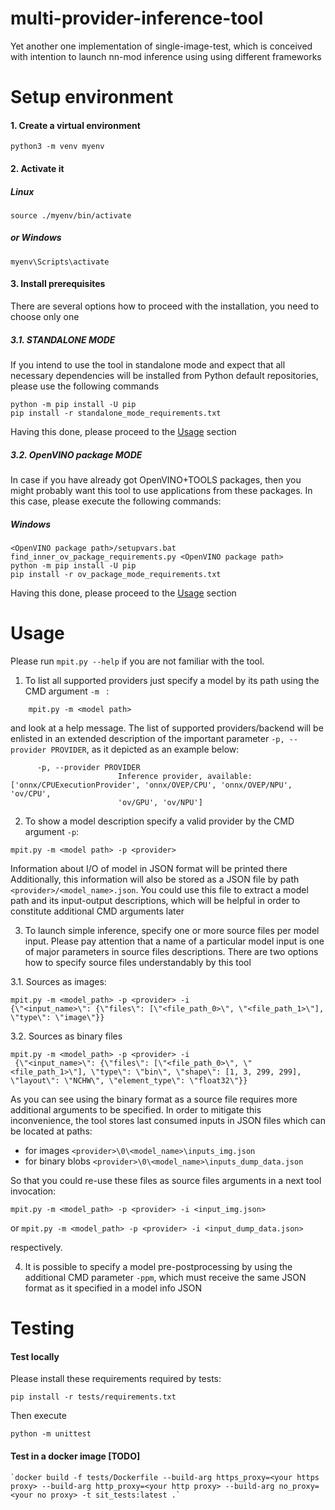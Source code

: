 
# multi-provider-inference-tool

Yet another one implementation of single-image-test, which is conceived with intention to launch nn-mod inference using using different frameworks

# Setup environment

#### 1. Create a virtual environment

   ```python3 -m venv myenv```

#### 2. Activate it

##### Linux

   ```source ./myenv/bin/activate```

##### or Windows

```myenv\Scripts\activate```

#### 3. Install prerequisites

There are several options how to proceed with the installation, you need to choose only one

##### 3.1. STANDALONE MODE

If you intend to use the tool in standalone mode and expect that all necessary dependencies will be installed from Python default repositories, please use the following commands

    python -m pip install -U pip
    pip install -r standalone_mode_requirements.txt

Having this done, please proceed to the [Usage](#usage) section

##### 3.2. OpenVINO package MODE

In case if you have already got OpenVINO+TOOLS packages, then you might probably want this tool to use applications from these packages. In this case, please execute the following commands:

##### Windows
    <OpenVINO package path>/setupvars.bat
    find_inner_ov_package_requirements.py <OpenVINO package path>
    python -m pip install -U pip
    pip install -r ov_package_mode_requirements.txt

Having this done, please proceed to the [Usage](#usage) section

# Usage

Please run ```mpit.py --help``` if you are not familiar with the tool.

1. To list all supported providers just specify a model by its path using the CMD argument `-m ` :

```
    mpit.py -m <model path>
```

 and look at a help message. The list of supported providers/backend will be enlisted in an extended description of the important parameter  ```-p, --provider PROVIDER```, as it depicted as an example below:

```
      -p, --provider PROVIDER
                        Inference provider, available: ['onnx/CPUExecutionProvider', 'onnx/OVEP/CPU', 'onnx/OVEP/NPU', 'ov/CPU',
                        'ov/GPU', 'ov/NPU']
```
2. To show a model description specify a valid provider by the CMD argument `-p`:

```
mpit.py -m <model path> -p <provider>
```
Information about I/O of model in JSON format will be printed there
Additionally, this information will also be stored as a JSON file by path
`<provider>/<model_name>.json`. You could use this file to extract a model path and its input-output descriptions, which will be helpful in order to constitute additional CMD arguments later

3. To launch simple inference, specify one or more source files per model input. Please pay attention that a name of a particular model input is one of major parameters in source files descriptions.
There are two options how to specify source files understandably by this tool

3.1.  Sources as images:

```
mpit.py -m <model_path> -p <provider> -i
{\"<input_name>\": {\"files\": [\"<file_path_0>\", \"<file_path_1>\"], \"type\": \"image\"}}
```

 3.2. Sources as binary files

```
mpit.py -m <model_path> -p <provider> -i
 {\"<input_name>\": {\"files\": [\"<file_path_0>\", \"<file_path_1>\"], \"type\": \"bin\", \"shape\": [1, 3, 299, 299], \"layout\": \"NCHW\", \"element_type\": \"float32\"}}
```

As you can see using the binary format as a source file requires more additional arguments to be specified.
In order to mitigate this inconvenience, the tool stores last consumed inputs in JSON files which can be located at paths:
- for images
```<provider>\0\<model_name>\inputs_img.json```
- for binary blobs
```<provider>\0\<model_name>\inputs_dump_data.json```

So that you could re-use these files as source files arguments in a next tool invocation:

```mpit.py -m <model_path> -p <provider> -i <input_img.json>```

or
```mpit.py -m <model_path> -p <provider> -i <input_dump_data.json>```

respectively.


4. It is possible to specify a model pre-postprocessing by using the additional CMD parameter `-ppm`, which must receive the same JSON format as it specified in a model info JSON

# Testing

#### Test locally

Please install these requirements required by tests:

```pip install -r tests/requirements.txt```

Then execute 

```python -m unittest```

#### Test in a docker image [TODO]
    `docker build -f tests/Dockerfile --build-arg https_proxy=<your https proxy> --build-arg http_proxy=<your http proxy> --build-arg no_proxy=<your no proxy> -t sit_tests:latest .`

